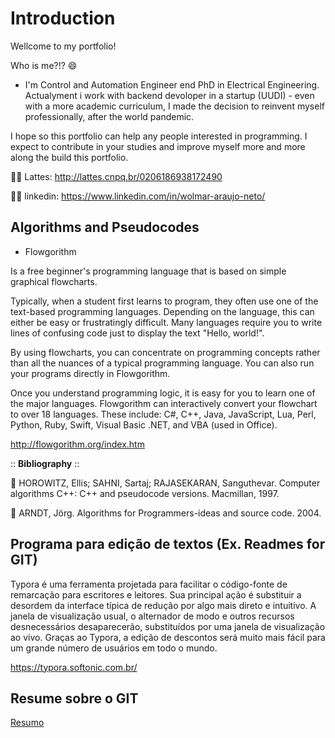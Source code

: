 # Introduction

Wellcome to my portfolio! 

Who is me?!? 😄

- I'm Control and Automation Engineer end PhD in Electrical Engineering. Actualyment i work with backend devoloper in a startup (UUDI) - even with a more academic curriculum, I made the decision to reinvent myself professionally, after the world pandemic.

I hope so this portfolio can help any people interested in programming. I expect to contribute in your studies and improve myself more and more along the build this portfolio.

👨‍🏫 Lattes: http://lattes.cnpq.br/0206186938172490

👨‍💼 linkedin: https://www.linkedin.com/in/wolmar-araujo-neto/

## Algorithms and Pseudocodes

- Flowgorithm 

Is a free beginner's programming language that is based on simple graphical flowcharts.

Typically, when a student first learns to program, they often use one of the text-based programming languages. Depending on the language, this can either be easy or frustratingly difficult. Many languages require you to write lines of confusing code just to display the text "Hello, world!".

By using flowcharts, you can concentrate on programming concepts rather than all the nuances of a typical programming language. You can also run your programs directly in Flowgorithm.

Once you understand programming logic, it is easy for you to learn one of the major languages. Flowgorithm can interactively convert your flowchart to over 18 languages. These include: C#, C++, Java, JavaScript, Lua, Perl, Python, Ruby, Swift, Visual Basic .NET, and VBA (used in Office).

http://flowgorithm.org/index.htm

:: **Bibliography** ::

📖 HOROWITZ, Ellis; SAHNI, Sartaj; RAJASEKARAN, Sanguthevar. Computer algorithms C++: C++ and pseudocode versions. Macmillan, 1997.

📖 ARNDT, Jörg. Algorithms for Programmers-ideas and source code. 2004.

## Programa para edição de textos (Ex. Readmes for GIT)

Typora é uma ferramenta projetada para facilitar o código-fonte de remarcação para escritores e leitores. Sua principal ação é substituir a desordem da interface típica de redução por algo mais direto e intuitivo. A janela de visualização usual, o alternador de modo e outros recursos desnecessários desaparecerão, substituídos por uma janela de visualização ao vivo. Graças ao Typora, a edição de descontos será muito mais fácil para um grande número de usuários em todo o mundo.

https://typora.softonic.com.br/

## Resume sobre o GIT

[Resumo](https://github.com/wolmararaujo/portfolio/blob/main/GitResume.md)
